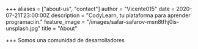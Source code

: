 +++
aliases = ["about-us", "contact"]
author = "Vicente015"
date = 2020-07-21T23:00:00Z
description = "CodyLearn, tu plataforma para aprender programaciín."
feature_image = "/images/safar-safarov-msn8tfhj0is-unsplash.jpg"
title = "About"

+++
Somos una comunidad de desarrolladores